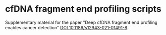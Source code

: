 # cfDNA fragment end profiling scripts

Supplementary material for the paper "Deep cfDNA fragment end profiling enables cancer detection" [DOI 10.1186/s12943-021-01491-8](https://doi.org/10.1186/s12943-021-01491-8)
